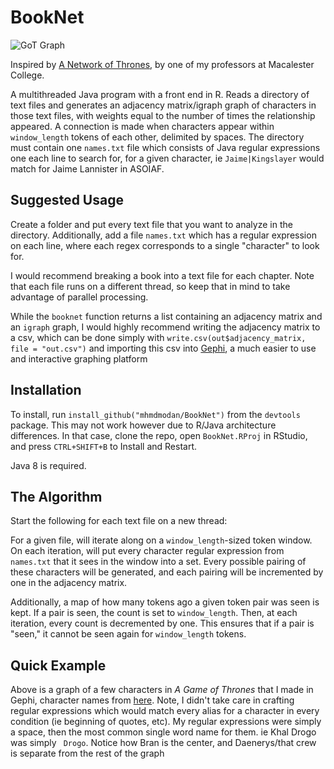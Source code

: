 # BookNet

![GoT Graph](https://mhmdmodan.com/imgs/got_graph.png)

Inspired by [A Network of Thrones](https://www.macalester.edu/~abeverid/thrones.html), by one of my professors at Macalester College.

A multithreaded Java program with a front end in R. Reads a directory of text files and generates
an adjacency matrix/igraph graph of characters in those text files, with weights
equal to the number of times the relationship appeared.
A connection is made when characters appear within
`window_length` tokens of each other, delimited by spaces.
The directory must contain one `names.txt` file which
consists of Java regular expressions one each line to search for, for a
given character, ie `Jaime|Kingslayer` would match for
Jaime Lannister in ASOIAF.

## Suggested Usage

Create a folder and put every text file that you want to analyze in the directory. 
Additionally, add a file `names.txt` which has a regular expression on each line, 
where each regex corresponds to a single "character" to look for.

I would recommend breaking a book into a text file for each chapter. Note that 
each file runs on a different thread, so keep that in mind to take advantage of 
parallel processing.

While the `booknet` function returns a list containing an adjacency matrix and 
an `igraph` graph, I would highly recommend writing the adjacency matrix to a 
csv, which can be done simply with `write.csv(out$adjacency_matrix, file = "out.csv")` 
and importing this csv into [Gephi](https://gephi.org/), a much easier to use and 
interactive graphing platform

## Installation

To install, run `install_github("mhmdmodan/BookNet")` from the `devtools` package. This may not work however due to R/Java architecture differences. In that case, clone the repo, open `BookNet.RProj` in RStudio, and press `CTRL+SHIFT+B` to Install and Restart.

Java 8 is required.

## The Algorithm

Start the following for each text file on a new thread:

For a given file, will iterate along on a `window_length`-sized token
window. On each iteration, will put every character regular
expression from `names.txt` that it sees in the window into a set. Every possible
pairing of these characters will be generated, and each pairing
will be incremented by one in the adjacency matrix.

Additionally, a map of how many tokens ago a given token pair was seen
is kept. If a pair is seen, the count is set to `window_length`. Then, at
each iteration, every count is decremented by one. This ensures that
if a pair is "seen," it cannot be seen again for `window_length` tokens.

## Quick Example

Above is a graph of a few characters in *A Game of Thrones* that I made in Gephi, character names from [here](https://www.reddit.com/r/asoiaf/comments/2g3p7s/spoilers_all_ive_listed_and_counted_every/). Note, I didn't take care in crafting 
regular expressions which would match every alias for a character in every condition (ie beginning of quotes, etc).
My regular expressions were simply a space, then the most common single word name for them. ie Khal Drogo was simply 
` Drogo`. Notice how Bran is the center, and Daenerys/that crew is separate from the rest of the graph
